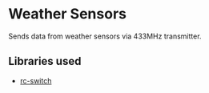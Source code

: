 # Weather Sensors

Sends data from weather sensors via 433MHz transmitter.

## Libraries used
- [rc-switch](https://github.com/sui77/rc-switch/wiki/HowTo_Send)
